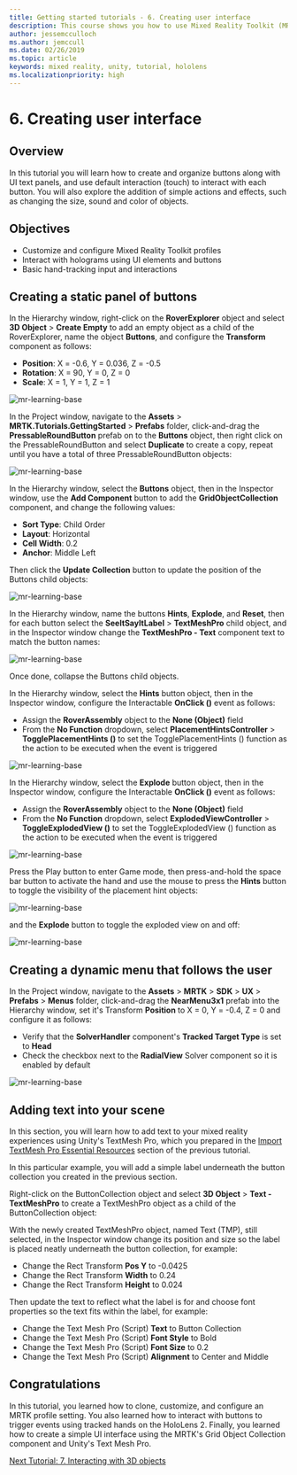 ```yaml
---
title: Getting started tutorials - 6. Creating user interface
description: This course shows you how to use Mixed Reality Toolkit (MRTK) to create a mixed reality application.
author: jessemcculloch
ms.author: jemccull
ms.date: 02/26/2019
ms.topic: article
keywords: mixed reality, unity, tutorial, hololens
ms.localizationpriority: high
---
```


# 6. Creating user interface

## Overview

In this tutorial you will learn how to create and organize buttons along with UI text panels, and use default interaction (touch) to interact with each button. You will also explore the addition of simple actions and effects, such as changing the size, sound and color of objects.

## Objectives

* Customize and configure Mixed Reality Toolkit profiles
* Interact with holograms using UI elements and buttons
* Basic hand-tracking input and interactions

## Creating a static panel of buttons

In the Hierarchy window, right-click on the **RoverExplorer** object and select **3D Object** > **Create Empty** to add an empty object as a child of the RoverExplorer, name the object **Buttons**, and configure the **Transform** component as follows:

* **Position**: X = -0.6, Y = 0.036, Z = -0.5
* **Rotation**: X = 90, Y = 0, Z = 0
* **Scale**: X = 1, Y = 1, Z = 1

![mr-learning-base](images/mr-learning-base/base-06-section1-step1-1.png)

In the Project window, navigate to the **Assets** > **MRTK.Tutorials.GettingStarted** > **Prefabs** folder, click-and-drag the **PressableRoundButton** prefab on to the **Buttons** object, then right click on the PressableRoundButton and select **Duplicate** to create a copy, repeat until you have a total of three PressableRoundButton objects:

![mr-learning-base](images/mr-learning-base/base-06-section1-step1-2.png)

In the Hierarchy window, select the **Buttons** object, then in the Inspector window, use the **Add Component** button to add the **GridObjectCollection** component, and change the following values:

* **Sort Type**: Child Order
* **Layout**: Horizontal
* **Cell Width**: 0.2
* **Anchor**: Middle Left

Then click the **Update Collection** button to update the position of the Buttons child objects:

![mr-learning-base](images/mr-learning-base/base-06-section1-step1-3.png)

In the Hierarchy window, name the buttons **Hints**, **Explode**, and **Reset**, then for each button select the **SeeItSayItLabel** > **TextMeshPro** child object, and in the Inspector window change the **TextMeshPro - Text** component text to match the button names:

![mr-learning-base](images/mr-learning-base/base-06-section1-step1-4.png)

Once done, collapse the Buttons child objects.

In the Hierarchy window, select the **Hints** button object, then in the Inspector window, configure the Interactable **OnClick ()** event as follows:

* Assign the **RoverAssembly** object to the **None (Object)** field
* From the **No Function** dropdown, select **PlacementHintsController** > **TogglePlacementHints ()** to set the TogglePlacementHints () function as the action to be executed when the event is triggered

![mr-learning-base](images/mr-learning-base/base-06-section1-step1-5.png)

In the Hierarchy window, select the **Explode** button object, then in the Inspector window, configure the Interactable **OnClick ()** event as follows:

* Assign the **RoverAssembly** object to the **None (Object)** field
* From the **No Function** dropdown, select **ExplodedViewController** > **ToggleExplodedView ()** to set the ToggleExplodedView () function as the action to be executed when the event is triggered

![mr-learning-base](images/mr-learning-base/base-06-section1-step1-6.png)

Press the Play button to enter Game mode, then press-and-hold the space bar button to activate the hand and use the mouse to press the **Hints** button to toggle the visibility of the placement hint objects:

![mr-learning-base](images/mr-learning-base/base-06-section1-step1-7.png)

and the **Explode** button to toggle the exploded view on and off:

![mr-learning-base](images/mr-learning-base/base-06-section1-step1-8.png)

## Creating a dynamic menu that follows the user

In the Project window, navigate to the **Assets** > **MRTK** > **SDK** > **UX** > **Prefabs** > **Menus** folder, click-and-drag the **NearMenu3x1** prefab into the Hierarchy window, set it's Transform **Position** to X = 0, Y = -0.4, Z = 0 and configure it as follows:

* Verify that the **SolverHandler** component's **Tracked Target Type** is set to **Head**
* Check the checkbox next to the **RadialView** Solver component so it is enabled by default

![mr-learning-base](images/mr-learning-base/base-06-section2-step1-1.png)

## Adding text into your scene

In this section, you will learn how to add text to your mixed reality experiences using Unity's TextMesh Pro, which you prepared in the [Import TextMesh Pro Essential Resources](mrlearning-base-ch1.md#import-textmesh-pro-essential-resources) section of the previous tutorial.

In this particular example, you will add a simple label underneath the button collection you created in the previous section.

Right-click on the ButtonCollection object and select **3D Object** > **Text - TextMeshPro** to create a TextMeshPro object as a child of the ButtonCollection object:

With the newly created TextMeshPro object, named Text (TMP), still selected, in the Inspector window change its position and size so the label is placed neatly underneath the button collection, for example:

* Change the Rect Transform **Pos Y** to -0.0425
* Change the Rect Transform **Width** to 0.24
* Change the Rect Transform **Height** to 0.024

Then update the text to reflect what the label is for and choose font properties so the text fits within the label, for example:

* Change the Text Mesh Pro (Script) **Text** to Button Collection
* Change the Text Mesh Pro (Script) **Font Style** to Bold
* Change the Text Mesh Pro (Script) **Font Size** to 0.2
* Change the Text Mesh Pro (Script) **Alignment** to Center and Middle

## Congratulations

In this tutorial, you learned how to clone, customize, and configure an MRTK profile setting. You also learned how to interact with buttons to trigger events using tracked hands on the HoloLens 2. Finally, you learned how to create a simple UI interface using the MRTK's Grid Object Collection component and Unity's Text Mesh Pro.

[Next Tutorial: 7. Interacting with 3D objects](mr-learning-base-07.md)
